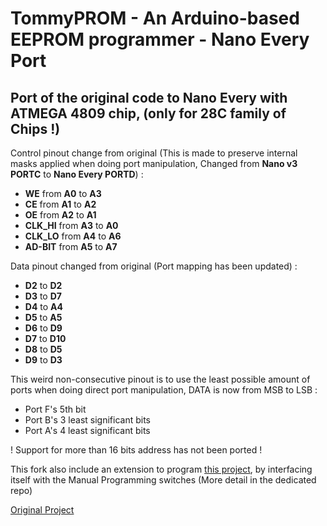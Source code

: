 # TommyPROM - An Arduino-based EEPROM programmer - Nano Every Port

## Port of the original code to Nano Every with ATMEGA 4809 chip, (only for 28C family of Chips !)

Control pinout change from original (This is made to preserve internal masks applied when doing port manipulation, Changed from **Nano v3 PORTC** to **Nano Every PORTD**) :
* **WE** from **A0** to **A3**
* **CE** from **A1** to **A2**
* **OE** from **A2** to **A1**
* **CLK_HI** from **A3** to **A0**
* **CLK_LO** from **A4** to **A6**
* **AD-BIT** from **A5** to **A7**

Data pinout changed from original (Port mapping has been updated) :
* **D2** to **D2**
* **D3** to **D7**
* **D4** to **A4**
* **D5** to **A5**
* **D6** to **D9**
* **D7** to **D10**
* **D8** to **D5**
* **D9** to **D3**

This weird non-consecutive pinout is to use the least possible amount of ports when doing direct port manipulation, DATA is now from MSB to LSB :
* Port F's 5th bit
* Port B's 3 least significant bits
* Port A's 4 least significant bits 

! Support for more than 16 bits address has not been ported !

This fork also include an extension to program [this project](https://github.com/Alban098/Breadboard-CPU-Emulator), by interfacing itself with the Manual Programming switches
(More detail in the dedicated repo)

[Original Project](https://github.com/TomNisbet/TommyPROM)
